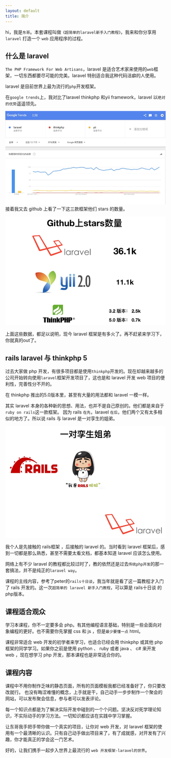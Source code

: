 ```yaml
---
layout: default
title: 简介
---
```


hi，我是`东哥`。本套课程叫做`《超简单的laravel新手入门教程》`，我来和你分享用 `laravel` 打造一个 `web` 应用程序的过程。

## 什么是 laravel

`The PHP Framework For Web Artisans`，laravel 是适合艺术家来使用的`web`框架，一切东西都要尽可能的完美。laravel 特别适合我这种代码洁癖的人使用。


laravel 是目前世界上最为流行的`php`开发框架。

在`google trends`上，我对比了laravel thinkphp 和yii framework，laravel 以`绝对的优势`遥遥领先。

![](media/15101145486746.jpg)
接着我又去 github 上看了一下这三款框架他们 stars 的数量。

![](media/15101157877317.jpg)


上面这些数据，都足以说明，现今 laravel 框架是有多火了。再不赶紧来学习下，你就真的out了。

## rails laravel 与 thinkphp 5

过去大家做 php 开发，有很多项目都是使用`thinkphp`开发的。现在却越来越多的公司开始转向使用`laravel`框架开发项目了，这也是和 laravel 开发 web 项目的便利性，完善性分不开的。

在 thinkphp 推出的5.0版本里，甚至有大量的用法都和 laravel 一模一样。

其实 laravel 本身的各种新的思想、用法，也并不是自己原创的。他们都是来自于`ruby on rails`这一款框架。
因为 rails `在先`，laravel `在后`，他们两个又有太多相似的地方了。所以说  rails 与 laravel 是一对孪生的姐弟。

![](media/15101161277809.jpg)

我个人是先接触的 rails框架 ，后接触的 laravel 的。当时看到 laravel 框架后，感到一切都是那么熟悉，甚至不需要太看文档，都基本知道 laravel 应该怎么使用。

网络上有不少 laravel 的教程都比较过时了，教的依然还是过去`传统php开发`的那一套搞法，并不是纯正的`laravel way`。

课程的主线内容，参考了peter的`rails十日谈`，我当年就是看了这一篇教程才入门了 rails 开发的。这一次`超简单的 laravel 新手入门教程`，可以算是 rails十日谈 的php版本。

## 课程适合观众

学习本课程，你不一定要多会 php。有其他编程语言基础，特别是一些会面向对象编程的更好。也不需要你先掌握 css 和 js ，但是`最少要懂一点` html。

课程非常适合 web 开发的初学者来学习，也适合已经会用 thinkphp 或其他 php 框架的同学学习。如果你之前是使用 python 、 ruby 或者 java 、 c# 来开发 web ，现在想学习 php 开发，那本课程也是非常适合你的。

## 课程内容

课程中不用你制作乏味的静态页面，所有的页面模板我都已经准备好了，你只要改改就行。
也没有晦涩难懂的概念，上手就是干，自己动手一步步制作一个聚会的网站，可以发布聚会信息，参与者可以发表评论。

每一个知识点都是为了解决实际开发中碰到的一个个问题。坚决反对死学理论知识，不实际动手的学习方法。一切知识都应该在实践中学习掌握。

让东哥我手把手带你做一个真实的项目，让你对 web 开发，对 laravel 框架的使用有一个最清晰的认识。只有自己动手做出项目来了，有了成就感，对开发有了兴趣，你才能真正的学会这一门艺术。

好的，让我们携手一起步入世界上最流行的 `web 开发框架-laravel的世界`。

